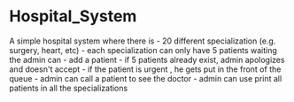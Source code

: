 # Hospital_System
A simple hospital system where there is 
    - 20 different specialization (e.g. surgery, heart, etc)
    - each specialization can only have 5 patients waiting
the admin can 
    - add a patient
    - if 5 patients already exist, admin apologizes and doesn't accept
    - if the patient is urgent , he gets put in the front of the queue
    - admin can call a patient to see the doctor
    - admin can use print all patients in all the specializations
    
